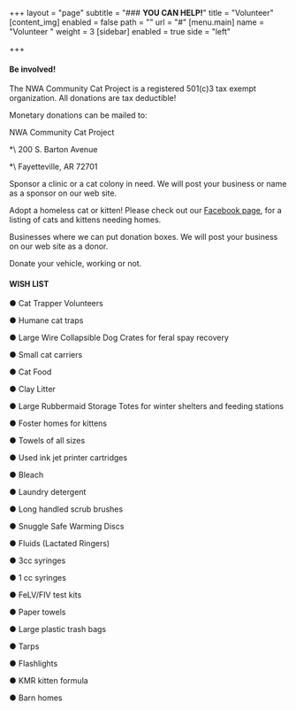 +++
layout = "page"
subtitle = "### **YOU CAN HELP!**"
title = "Volunteer"
[content_img]
enabled = false
path = ""
url = "#"
[menu.main]
name = "Volunteer "
weight = 3
[sidebar]
enabled = true
side = "left"

+++
#### **Be involved!**

The NWA Community Cat Project is a registered 501(c)3 tax exempt organization. All donations are tax deductible!

Monetary donations can be mailed to:

NWA Community Cat Project

\*\\ 200 S. Barton Avenue

\*\\ Fayetteville, AR 72701

Sponsor a clinic or a cat colony in need. We will post your business or name as a sponsor on our web site.

Adopt a homeless cat or kitten! Please check out our [Facebook page](https://www.facebook.com/nwacommunitycatproject/), for a listing of cats and kittens needing homes.

Businesses where we can put donation boxes. We will post your business on our web site as a donor.

Donate your vehicle, working or not.

#### **WISH LIST**

● Cat Trapper Volunteers

● Humane cat traps

● Large Wire Collapsible Dog Crates for feral spay recovery

● Small cat carriers

● Cat Food

● Clay Litter

● Large Rubbermaid Storage Totes for winter shelters and feeding stations

● Foster homes for kittens

● Towels of all sizes

● Used ink jet printer cartridges

● Bleach

● Laundry detergent

● Long handled scrub brushes

● Snuggle Safe Warming Discs

● Fluids (Lactated Ringers)

● 3cc syringes

● 1 cc syringes

● FeLV/FIV test kits

● Paper towels

● Large plastic trash bags

● Tarps

● Flashlights

● KMR kitten formula

● Barn homes